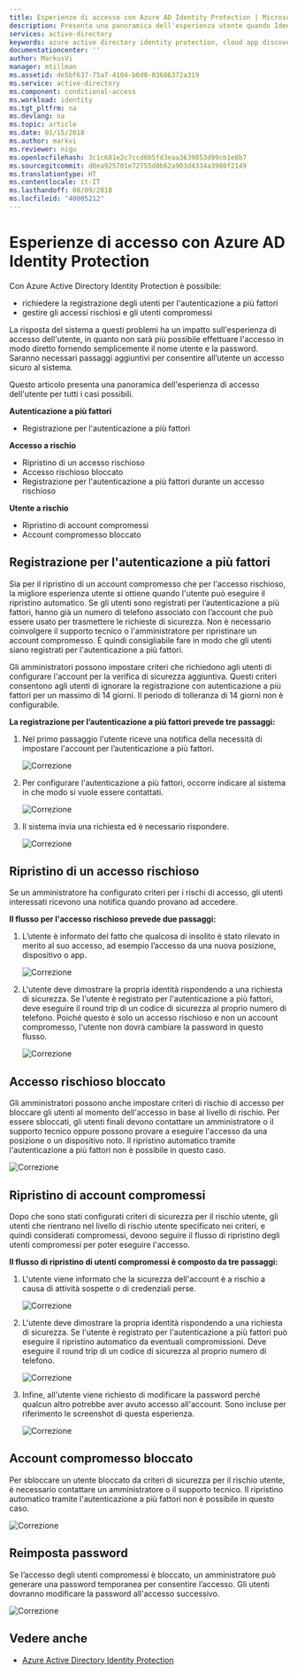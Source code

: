 ```yaml
---
title: Esperienze di accesso con Azure AD Identity Protection | Microsoft Docs
description: Presenta una panoramica dell'esperienza utente quando Identity Protection ha mitigato o risolto la situazione di rischio di un utente o quando l'autenticazione a più fattori è richiesta da una policy.
services: active-directory
keywords: azure active directory identity protection, cloud app discovery, gestione applicazioni, sicurezza, rischio, livello di rischio, vulnerabilità, criteri di sicurezza
documentationcenter: ''
author: MarkusVi
manager: mtillman
ms.assetid: de5bf637-75a7-4104-b6d8-03686372a319
ms.service: active-directory
ms.component: conditional-access
ms.workload: identity
ms.tgt_pltfrm: na
ms.devlang: na
ms.topic: article
ms.date: 01/15/2018
ms.author: markvi
ms.reviewer: nigu
ms.openlocfilehash: 3c1c681e2c7ccd6b5fd3eaa3639853d99cb1e0b7
ms.sourcegitcommit: d0ea925701e72755d0b62a903d4334a3980f2149
ms.translationtype: HT
ms.contentlocale: it-IT
ms.lasthandoff: 08/09/2018
ms.locfileid: "40005212"
---
```

# <a name="sign-in-experiences-with-azure-ad-identity-protection"></a>Esperienze di accesso con Azure AD Identity Protection
Con Azure Active Directory Identity Protection è possibile:

* richiedere la registrazione degli utenti per l'autenticazione a più fattori
* gestire gli accessi rischiosi e gli utenti compromessi

La risposta del sistema a questi problemi ha un impatto sull'esperienza di accesso dell'utente, in quanto non sarà più possibile effettuare l'accesso in modo diretto fornendo semplicemente il nome utente e la password. Saranno necessari passaggi aggiuntivi per consentire all’utente un accesso sicuro al sistema.

Questo articolo presenta una panoramica dell'esperienza di accesso dell'utente per tutti i casi possibili.

**Autenticazione a più fattori**

* Registrazione per l'autenticazione a più fattori

**Accesso a rischio**

* Ripristino di un accesso rischioso
* Accesso rischioso bloccato
* Registrazione per l'autenticazione a più fattori durante un accesso rischioso

**Utente a rischio**

* Ripristino di account compromessi
* Account compromesso bloccato

## <a name="multi-factor-authentication-registration"></a>Registrazione per l'autenticazione a più fattori
Sia per il ripristino di un account compromesso che per l'accesso rischioso, la migliore esperienza utente si ottiene quando l'utente può eseguire il ripristino automatico. Se gli utenti sono registrati per l’autenticazione a più fattori, hanno già un numero di telefono associato con l’account che può essere usato per trasmettere le richieste di sicurezza. Non è necessario coinvolgere il supporto tecnico o l'amministratore per ripristinare un account compromesso. È quindi consigliabile fare in modo che gli utenti siano registrati per l'autenticazione a più fattori. 

Gli amministratori possono impostare criteri che richiedono agli utenti di configurare l'account per la verifica di sicurezza aggiuntiva. Questi criteri consentono agli utenti di ignorare la registrazione con autenticazione a più fattori per un massimo di 14 giorni. Il periodo di tolleranza di 14 giorni non è configurabile.

**La registrazione per l’autenticazione a più fattori prevede tre passaggi:**

1. Nel primo passaggio l'utente riceve una notifica della necessità di impostare l'account per l’autenticazione a più fattori. 
   
    ![Correzione](./media/flows/140.png "Correzione")
2. Per configurare l'autenticazione a più fattori, occorre indicare al sistema in che modo si vuole essere contattati.
   
    ![Correzione](./media/flows/141.png "Correzione")
3. Il sistema invia una richiesta ed è necessario rispondere.
   
    ![Correzione](./media/flows/142.png "Correzione")

## <a name="risky-sign-in-recovery"></a>Ripristino di un accesso rischioso
Se un amministratore ha configurato criteri per i rischi di accesso, gli utenti interessati ricevono una notifica quando provano ad accedere. 

**Il flusso per l'accesso rischioso prevede due passaggi:** 

1. L’utente è informato del fatto che qualcosa di insolito è stato rilevato in merito al suo accesso, ad esempio l’accesso da una nuova posizione, dispositivo o app. 
   
    ![Correzione](./media/flows/120.png "Correzione")
2. L'utente deve dimostrare la propria identità rispondendo a una richiesta di sicurezza. Se l'utente è registrato per l'autenticazione a più fattori, deve eseguire il round trip di un codice di sicurezza al proprio numero di telefono. Poiché questo è solo un accesso rischioso e non un account compromesso, l'utente non dovrà cambiare la password in questo flusso. 
   
    ![Correzione](./media/flows/121.png "Correzione")

## <a name="risky-sign-in-blocked"></a>Accesso rischioso bloccato
Gli amministratori possono anche impostare criteri di rischio di accesso per bloccare gli utenti al momento dell'accesso in base al livello di rischio. Per essere sbloccati, gli utenti finali devono contattare un amministratore o il supporto tecnico oppure possono provare a eseguire l'accesso da una posizione o un dispositivo noto. Il ripristino automatico tramite l'autenticazione a più fattori non è possibile in questo caso.

![Correzione](./media/flows/200.png "Correzione")

## <a name="compromised-account-recovery"></a>Ripristino di account compromessi
Dopo che sono stati configurati criteri di sicurezza per il rischio utente, gli utenti che rientrano nel livello di rischio utente specificato nei criteri, e quindi considerati compromessi, devono seguire il flusso di ripristino degli utenti compromessi per poter eseguire l'accesso. 

**Il flusso di ripristino di utenti compromessi è composto da tre passaggi:**

1. L'utente viene informato che la sicurezza dell'account è a rischio a causa di attività sospette o di credenziali perse.
   
    ![Correzione](./media/flows/101.png "Correzione")
2. L'utente deve dimostrare la propria identità rispondendo a una richiesta di sicurezza. Se l'utente è registrato per l'autenticazione a più fattori può eseguire il ripristino automatico da eventuali compromissioni. Deve eseguire il round trip di un codice di sicurezza al proprio numero di telefono. 
   
   ![Correzione](./media/flows/110.png "Correzione")
3. Infine, all'utente viene richiesto di modificare la password perché qualcun altro potrebbe aver avuto accesso all'account. 
   Sono incluse per riferimento le screenshot di questa esperienza.
   
   ![Correzione](./media/flows/111.png "Correzione")

## <a name="compromised-account-blocked"></a>Account compromesso bloccato
Per sbloccare un utente bloccato da criteri di sicurezza per il rischio utente, è necessario contattare un amministratore o il supporto tecnico. Il ripristino automatico tramite l'autenticazione a più fattori non è possibile in questo caso.

![Correzione](./media/flows/104.png "Correzione")

## <a name="reset-password"></a>Reimposta password
Se l’accesso degli utenti compromessi è bloccato, un amministratore può generare una password temporanea per consentire l’accesso. Gli utenti dovranno modificare la password all'accesso successivo.

![Correzione](./media/flows/160.png "Correzione")

## <a name="see-also"></a>Vedere anche 
* [Azure Active Directory Identity Protection](../active-directory-identityprotection.md) 

